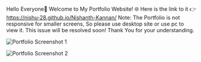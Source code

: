 Hello Everyone👋
Welcome to My Portfolio Website! 🌐
Here is the link to it 👉 https://nishu-28.github.io/Nishanth-Kannan/
Note: The Portfolio is not responsive for smaller screens, So please use desktop site or use pc to view it. This issue will be resolved soon! Thank You for your understanding.

![Portfolio Screenshot 1](https://github.com/user-attachments/assets/971f012f-9ac6-4e72-9965-8428a6b76922)

![Portfolio Screenshot 2](https://github.com/user-attachments/assets/a0dc65ec-7b72-43df-ba66-7e56a98a7266)
